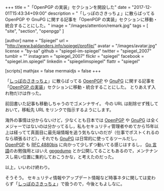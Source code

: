 +++
title = "「OpenPGP の実装」セクションを開設した"
date =  "2017-12-01T15:43:34+09:00"
description = "「しっぽのさきっちょ」に散らばってる OpenPGP や GnuPG に関する記事を「OpenPGP の実装」セクションに移動・統合することにした。"
image = "/images/attention/remark.jpg"
tags        = [ "site", "section", "openpgp" ]

[author]
  name      = "Spiegel"
  url       = "http://www.baldanders.info/spiegel/profile/"
  avatar    = "/images/avatar.jpg"
  license   = "by-sa"
  github    = "spiegel-im-spiegel"
  twitter   = "spiegel_2007"
  tumblr    = ""
  instagram = "spiegel_2007"
  flickr    = "spiegel"
  facebook  = "spiegel.im.spiegel"
  linkedin  = "spiegelimspiegel"
  flattr    = "spiegel"

[scripts]
  mathjax = false
  mermaidjs = false
+++

「[しっぽのさきっちょ](/remark)」に散らばってる [OpenPGP] や [GnuPG] に関する記事を「[OpenPGP の実装](/openpgp/)」セクションに移動・統合することにした。
とりあえず入れ物だけは作った。

前回書いた記事も移動しちゃうのでゴメンナサイ。
今の URL は削除せず残しておいて，移転先 URL をリンクで指示するようにします。

海外の事情は分からないけど，少なくとも日本では [OpenPGP] や [GnuPG] は全くメジャーではないのは分かってるし，私もセキュリティ管理者やめてから15年以上は経ってて真面目に最先端情報を追う気もないのだが（仕事でポストくれるのなら頑張るけど），それでも [GnuPG] は日常的に使ってるツールだし， [OpenPGP] も [RFC 4880bis] に向かって少しずつ動いてる感じはするし， [Go 言語]のお勉強用とはいえ [gpgpdump] とか公開してることもあるので，メンテナンスし易い位置に集約しておこうかな，と考えたのだった。

以上，いいわけ終わり。

そうそう。
セキュリティ情報やアップデート情報など時事ネタに関しては変わらず「[しっぽのさきっちょ](/remark)」で扱うので，今後ともよしなに。

[OpenPGP]: https://www.openpgp.org/
[GnuPG]: https://gnupg.org/ "The GNU Privacy Guard"
[RFC 4880bis]: https://datatracker.ietf.org/doc/draft-ietf-openpgp-rfc4880bis/ "draft-ietf-openpgp-rfc4880bis - OpenPGP Message Format"
[Go 言語]: https://golang.org/ "The Go Programming Language"
[gpgpdump]: https://github.com/spiegel-im-spiegel/gpgpdump "spiegel-im-spiegel/gpgpdump: OpenPGP packet visualizer"
